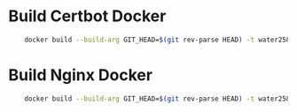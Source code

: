 # Build Certbot Docker
```bash
    docker build --build-arg GIT_HEAD=$(git rev-parse HEAD) -t water258/auto-certbot -f certbot/Dockerfile .
```

# Build Nginx Docker
```bash
    docker build --build-arg GIT_HEAD=$(git rev-parse HEAD) -t water258/swarm-nginx -f nginx-proxy/Dockerfile .
```